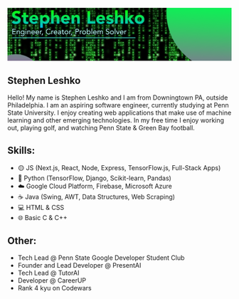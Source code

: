 
![](https://github.com/StephenLeshko/StephenLeshko/blob/main/GitHubBanner.png)
## Stephen Leshko
Hello! My name is Stephen Leshko and I am from Downingtown PA, outside Philadelphia. I am an aspiring software engineer, currently studying at Penn State University. I enjoy creating web applications that make use of machine learning and other emerging technologies. In my free time I enjoy working out, playing golf, and watching Penn State & Green Bay football.

## Skills: 
* 🟡 JS (Next.js, React, Node, Express, TensorFlow.js, Full-Stack Apps)
* 🐍 Python (TensorFlow, Django, Scikit-learn, Pandas)
* ☁️ Google Cloud Platform, Firebase, Microsoft Azure
* ☕ Java (Swing, AWT, Data Structures, Web Scraping)
* 💻 HTML & CSS
* 🌐 Basic C & C++

## Other:
* Tech Lead @ Penn State Google Developer Student Club
* Founder and Lead Developer @ PresentAI
* Tech Lead @ TutorAI
* Developer @ CareerUP
* Rank 4 kyu on Codewars
